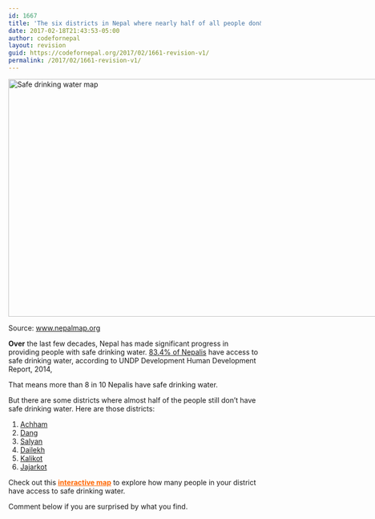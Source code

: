 ```yaml
---
id: 1667
title: 'The six districts in Nepal where nearly half of all people don&#8217;t have safe drinking water'
date: 2017-02-18T21:43:53-05:00
author: codefornepal
layout: revision
guid: https://codefornepal.org/2017/02/1661-revision-v1/
permalink: /2017/02/1661-revision-v1/
---
```

<div id="attachment_1662" style="width: 950px" class="wp-caption alignnone">
  <a href="https://codefornepal.org/wp-content/uploads/2017/02/Screen-Shot-2017-02-18-at-7.02.44-PM.png"><img aria-describedby="caption-attachment-1662" class="size-large wp-image-1662" src="https://codefornepal.org/wp-content/uploads/2017/02/Screen-Shot-2017-02-18-at-7.02.44-PM-1024x516.png" alt="Safe drinking water map" width="940" height="474" srcset="https://codefornepal.org/wp-content/uploads/2017/02/Screen-Shot-2017-02-18-at-7.02.44-PM-1024x516.png 1024w, https://codefornepal.org/wp-content/uploads/2017/02/Screen-Shot-2017-02-18-at-7.02.44-PM-300x151.png 300w, https://codefornepal.org/wp-content/uploads/2017/02/Screen-Shot-2017-02-18-at-7.02.44-PM-768x387.png 768w, https://codefornepal.org/wp-content/uploads/2017/02/Screen-Shot-2017-02-18-at-7.02.44-PM.png 1260w" sizes="(max-width: 940px) 100vw, 940px" /></a>
  
  <p id="caption-attachment-1662" class="wp-caption-text">
    Source: <a href="http://www.nepalmap.org">www.nepalmap.org</a>
  </p>
</div>

**Over** the last few decades, Nepal has made significant progress in providing people with safe drinking water. [83.4% of Nepalis](http://www.nepalmap.org/profiles/country-NP-nepal/) have access to safe drinking water, according to UNDP Development Human Development Report, 2014,

That means more than 8 in 10 Nepalis have safe drinking water.

But there are some districts where almost half of the people still don&#8217;t have safe drinking water. Here are those districts:

  1. [Achham](http://www.nepalmap.org/profiles/district-68-achham/)
  2. [Dang](http://www.nepalmap.org/profiles/district-60-dang/)
  3. [Salyan](http://www.nepalmap.org/profiles/district-61-salyan/)
  4. [Dailekh](http://www.nepalmap.org/profiles/district-63-dailekh/)
  5. [Kalikot](http://www.nepalmap.org/profiles/district-55-kalikot/)
  6. [Jajarkot](http://www.nepalmap.org/profiles/district-62-jajarkot/)

Check out this <span style="color: #ff6600;"><strong><a style="color: #ff6600;" href="http://www.nepalmap.org/data/map/?table=SAFEWATER&geo_ids=district|country-NP&primary_geo_id=district-20#column%7CNO%2Csumlev%7Cdistrict">interactive map</a></strong></span> to explore how many people in your district have access to safe drinking water.

Comment below if you are surprised by what you find.